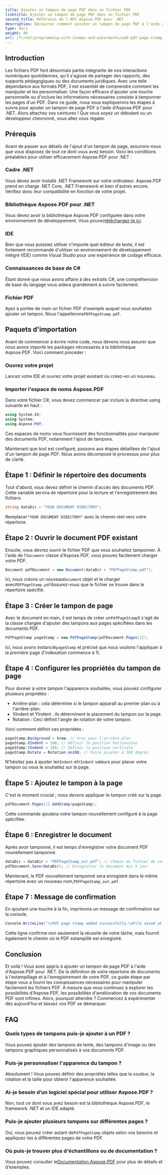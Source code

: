 ```yaml
---
title: Ajouter un tampon de page PDF dans un fichier PDF
linktitle: Ajouter un tampon de page PDF dans un fichier PDF
second_title: Référence de l'API Aspose.PDF pour .NET
description: Découvrez comment ajouter un tampon de page PDF à l'aide d'Aspose.PDF pour .NET avec ce guide détaillé. Boostez l'impact de vos documents PDF.
type: docs
weight: 40
url: /fr/net/programming-with-stamps-and-watermarks/add-pdf-page-stamp/
---
```

## Introduction

Les fichiers PDF font désormais partie intégrante de nos interactions numériques quotidiennes, qu'il s'agisse de partager des rapports, des supports pédagogiques ou des documents juridiques. Avec une telle dépendance aux formats PDF, il est essentiel de comprendre comment les manipuler et les personnaliser. Une façon efficace d'ajouter une touche personnelle ou d'inclure les informations nécessaires consiste à tamponner les pages d'un PDF. Dans ce guide, nous vous expliquerons les étapes à suivre pour ajouter un tampon de page PDF à l'aide d'Aspose.PDF pour .NET. Alors attachez vos ceintures ! Que vous soyez un débutant ou un développeur chevronné, vous allez vous régaler.

## Prérequis

Avant de passer aux détails de l'ajout d'un tampon de page, assurons-nous que vous disposez de tout ce dont vous avez besoin. Voici les conditions préalables pour utiliser efficacement Aspose.PDF pour .NET :

### Cadre .NET
Vous devez avoir installé .NET Framework sur votre ordinateur. Aspose.PDF prend en charge .NET Core, .NET Framework et bien d'autres encore. Vérifiez donc leur compatibilité en fonction de votre projet.

### Bibliothèque Aspose.PDF pour .NET
 Vous devez avoir la bibliothèque Aspose.PDF configurée dans votre environnement de développement. Vous pouvez[téléchargez-le ici](https://releases.aspose.com/pdf/net/). 

### IDE
Bien que vous puissiez utiliser n'importe quel éditeur de texte, il est fortement recommandé d'utiliser un environnement de développement intégré (IDE) comme Visual Studio pour une expérience de codage efficace.

### Connaissances de base de C#
Étant donné que nous avons affaire à des extraits C#, une compréhension de base du langage vous aidera grandement à suivre facilement.

### Fichier PDF
 Ayez à portée de main un fichier PDF d'exemple auquel vous souhaitez ajouter un tampon. Nous l'appellerons`PDFPageStamp.pdf`. 

## Paquets d'importation 

Avant de commencer à écrire notre code, nous devons nous assurer que nous avons importé les packages nécessaires à la bibliothèque Aspose.PDF. Voici comment procéder :

### Ouvrez votre projet
Lancez votre IDE et ouvrez votre projet existant ou créez-en un nouveau.

### Importer l'espace de noms Aspose.PDF
Dans votre fichier C#, vous devez commencer par inclure la directive using suivante en haut :

```csharp
using System.IO;
using System;
using Aspose.Pdf;
```

Ces espaces de noms vous fournissent des fonctionnalités pour manipuler des documents PDF, notamment l'ajout de tampons.

Maintenant que tout est configuré, passons aux étapes détaillées de l'ajout d'un tampon de page PDF. Nous avons décomposé le processus pour plus de clarté. 

## Étape 1 : Définir le répertoire des documents

Tout d'abord, vous devez définir le chemin d'accès des documents PDF. Cette variable servira de répertoire pour la lecture et l'enregistrement des fichiers.

```csharp
string dataDir = "YOUR DOCUMENT DIRECTORY";
```

 Remplacer`"YOUR DOCUMENT DIRECTORY"` avec le chemin réel vers votre répertoire.

## Étape 2 : Ouvrir le document PDF existant

 Ensuite, vous devrez ouvrir le fichier PDF que vous souhaitez tamponner. À l'aide de l'`Document` classe d'Aspose.PDF, vous pouvez facilement charger votre PDF.

```csharp
Document pdfDocument = new Document(dataDir + "PDFPageStamp.pdf");
```

 Ici, nous créons un nouveau`Document` objet et le charger avec`PDFPageStamp.pdf`Assurez-vous que le fichier se trouve dans le répertoire spécifié.

## Étape 3 : Créer le tampon de page

 Avec le document en main, il est temps de créer un`PdfPageStamp`Il s'agit de la classe chargée d'ajouter des tampons aux pages spécifiées dans les documents PDF.

```csharp
PdfPageStamp pageStamp = new PdfPageStamp(pdfDocument.Pages[1]);
```

Ici, nous avons instancié`pageStamp` et précisé que nous voulons l'appliquer à la première page (l'indexation commence à 1).

## Étape 4 : Configurer les propriétés du tampon de page

Pour donner à votre tampon l'apparence souhaitée, vous pouvez configurer plusieurs propriétés :

- Arrière-plan : cela détermine si le tampon apparaît au premier plan ou à l'arrière-plan.
- XIndent et YIndent : ils déterminent le placement du tampon sur la page.
- Rotation : Ceci définit l'angle de rotation de votre tampon.

Voici comment définir ces propriétés :

```csharp
pageStamp.Background = true; // Vrai pour l'arrière-plan
pageStamp.XIndent = 100; // Définir la position horizontale
pageStamp.YIndent = 100; // Définir la position verticale
pageStamp.Rotate = Rotation.on180; // Faire pivoter à 180 degrés
```

 N'hésitez pas à ajuster le`XIndent` et`YIndent` valeurs pour placer votre tampon où vous le souhaitez sur la page.

## Étape 5 : Ajoutez le tampon à la page

C'est le moment crucial ; nous devons appliquer le tampon créé sur la page.

```csharp
pdfDocument.Pages[1].AddStamp(pageStamp);
```

Cette commande ajoutera votre tampon nouvellement configuré à la page spécifiée.

## Étape 6 : Enregistrer le document

Après avoir tamponné, il est temps d'enregistrer votre document PDF nouvellement tamponné. 

```csharp
dataDir = dataDir + "PDFPageStamp_out.pdf"; // Chemin du fichier de sortie
pdfDocument.Save(dataDir); // Enregistrer le document mis à jour
```

Maintenant, le PDF nouvellement tamponné sera enregistré dans le même répertoire avec un nouveau nom,`PDFPageStamp_out.pdf`.

## Étape 7 : Message de confirmation

En ajoutant une touche à la fin, imprimons un message de confirmation sur la console.

```csharp
Console.WriteLine("\nPdf page stamp added successfully.\nFile saved at " + dataDir);
```

Cette ligne confirme non seulement la réussite de votre tâche, mais fournit également le chemin où le PDF estampillé est enregistré.

## Conclusion

Et voilà ! Vous avez appris à ajouter un tampon de page PDF à l'aide d'Aspose.PDF pour .NET. De la définition de votre répertoire de documents à l'estampillage et à l'enregistrement de votre PDF, ce guide étape par étape vous a fourni les connaissances nécessaires pour manipuler facilement les fichiers PDF. À mesure que vous continuez à explorer les possibilités d'Aspose.PDF, les possibilités d'amélioration de vos documents PDF sont infinies. Alors, pourquoi attendre ? Commencez à expérimenter dès aujourd'hui et laissez vos PDF se démarquer.

## FAQ

### Quels types de tampons puis-je ajouter à un PDF ?  
Vous pouvez ajouter des tampons de texte, des tampons d'image ou des tampons graphiques personnalisés à vos documents PDF.

### Puis-je personnaliser l'apparence du tampon ?  
Absolument ! Vous pouvez définir des propriétés telles que la couleur, la rotation et la taille pour obtenir l'apparence souhaitée.

### Ai-je besoin d’un logiciel spécial pour utiliser Aspose.PDF ?  
Non, tout ce dont vous avez besoin est la bibliothèque Aspose.PDF, le framework .NET et un IDE adapté.

### Puis-je ajouter plusieurs tampons sur différentes pages ?  
 Oui, vous pouvez créer autant de`PdfPageStamp` objets selon vos besoins et appliquez-les à différentes pages de votre PDF.

### Où puis-je trouver plus d'échantillons ou de documentation ?  
 Vous pouvez consulter le[Documentation Aspose.PDF](https://reference.aspose.com/pdf/net/) pour plus de détails et d'exemples.